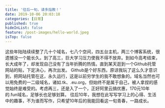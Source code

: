 ```yaml
---
title: '往后一旬，请多指教！'
date: 2019-10-06 20:03:18
categories: [日常]
published: true
hideInList: false
feature: /post-images/hello-world.jpeg
isTop: false
---
```

  这些年陆陆续续整了几十个域名，七八个空间，四五台主机，两三个博客系统，很遗憾没一个能长久。到了高三，巨大学习压力使我不得不放弃。到如今高考结束，长大成年了，却发现自己没有了当年折腾的热情。直到某天逛到一个Github托管网站的贴，下定决心，再次出发。
  Github是个好东西，原谅我玩了这么久才意识到，把网站托管在这，永久运行，这是以前穷学生的我不敢想象的。域名当然也可以用免费的一二级域名，诸如.tk、.eu.org，但始终不是属于自己，被人拿捏的感觉始终是难受的。考虑再三，还是入了一个，正好阿里云搞优惠，170元10年的.fun域名，足够长也足够划算。
  往后10年，我想在此写写学习上的心得、生活中的趣事，不为谁而写作，只希望10年后的我能回看这一旬青春，一路成长。